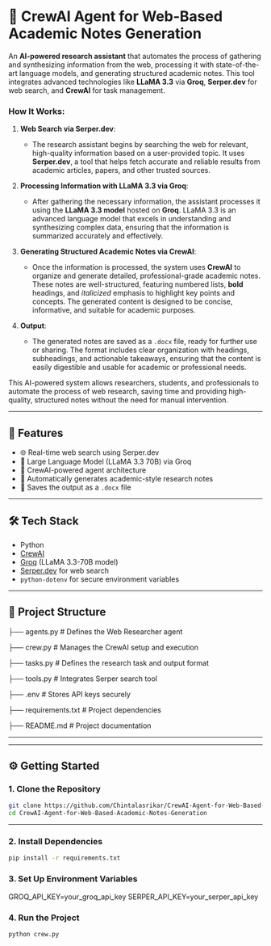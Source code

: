 # 📘 CrewAI Agent for Web-Based Academic Notes Generation


An **AI-powered research assistant** that automates the process of gathering and synthesizing information from the web, processing it with state-of-the-art language models, and generating structured academic notes. This tool integrates advanced technologies like **LLaMA 3.3** via **Groq**, **Serper.dev** for web search, and **CrewAI** for task management.

### How It Works:

1. **Web Search via Serper.dev**:
   - The research assistant begins by searching the web for relevant, high-quality information based on a user-provided topic. It uses **Serper.dev**, a tool that helps fetch accurate and reliable results from academic articles, papers, and other trusted sources.

2. **Processing Information with LLaMA 3.3 via Groq**:
   - After gathering the necessary information, the assistant processes it using the **LLaMA 3.3 model** hosted on **Groq**. LLaMA 3.3 is an advanced language model that excels in understanding and synthesizing complex data, ensuring that the information is summarized accurately and effectively.

3. **Generating Structured Academic Notes via CrewAI**:
   - Once the information is processed, the system uses **CrewAI** to organize and generate detailed, professional-grade academic notes. These notes are well-structured, featuring numbered lists, **bold** headings, and *italicized* emphasis to highlight key points and concepts. The generated content is designed to be concise, informative, and suitable for academic purposes.

4. **Output**:
   - The generated notes are saved as a `.docx` file, ready for further use or sharing. The format includes clear organization with headings, subheadings, and actionable takeaways, ensuring that the content is easily digestible and usable for academic or professional needs.

This AI-powered system allows researchers, students, and professionals to automate the process of web research, saving time and providing high-quality, structured notes without the need for manual intervention.

---

## 🚀 Features

- 🌐 Real-time web search using Serper.dev
- 🧠 Large Language Model (LLaMA 3.3 70B) via Groq
- 🤖 CrewAI-powered agent architecture
- 📝 Automatically generates academic-style research notes
- 💾 Saves the output as a `.docx` file

---

## 🛠️ Tech Stack

- Python
- [CrewAI](https://www.crewai.com/)
- [Groq](https://console.groq.com/) (LLaMA 3.3-70B model)
- [Serper.dev](https://serper.dev/) for web search
- `python-dotenv` for secure environment variables

---


## 📂 Project Structure

├── agents.py # Defines the Web Researcher agent

├── crew.py # Manages the CrewAI setup and execution

├── tasks.py # Defines the research task and output format

├── tools.py # Integrates Serper search tool

├── .env # Stores API keys securely

├── requirements.txt # Project dependencies

├── README.md # Project documentation


---


---

## ⚙️ Getting Started

### 1. Clone the Repository

```bash
git clone https://github.com/Chintalasrikar/CrewAI-Agent-for-Web-Based-Academic-Notes-Generation.git
cd CrewAI-Agent-for-Web-Based-Academic-Notes-Generation

```

---

### 2. Install Dependencies

```bash
pip install -r requirements.txt

```

### 3. Set Up Environment Variables

GROQ_API_KEY=your_groq_api_key
SERPER_API_KEY=your_serper_api_key


### 4. Run the Project

```bash
python crew.py

```

